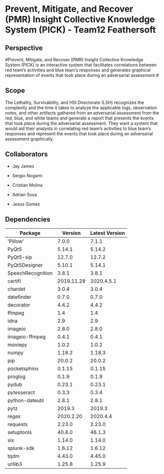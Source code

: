 # Prevent, Mitigate, and Recover (PMR) Insight Collective Knowledge System (PICK) - Team12 Feathersoft

## Perspective
#Prevent, Mitigate, and Recover (PMR) Insight Collective Knowledge System (PICK) is an interactive system that facilitates correlations between red team’s activities and blue team’s responses and generates graphical representation of events that took place during an adversarial assessment.#  

## Scope
The Lethality, Survivability, and HSI Directorate (LSH) recognizes the complexity and the time it takes to analyze the applicable logs, observation notes, and other artifacts gathered from an adversarial assessment from the red, blue, and white teams and generate a report that presents the events that took place during the adversarial assessment.  They want a system that would aid their analysts in correlating red team’s activities to blue team’s responses and represent the events that took place during an adversarial assessment graphically.

## Collaborators

  * Jay James

  * Sergio Nogami

  * Cristian Molina

  * Adrian Sosa

  * Jesus Gomez
  
## Dependencies
|Package | Version| Latest Version|
|--------|--------|---------------|
'Pillow'|	7.0.0	|7.1.1
PyQt5 |	5.14.1	|5.14.2
PyQt5-sip |	12.7.0	|12.7.2
PyQt5Designer |	5.10.1	|5.14.1
SpeechRecognition	|3.8.1	|3.8.1
certifi	|2019.11.28	|2020.4.5.1
chardet	|3.0.4	|3.0.4
datefinder	|0.7.0	|0.7.0
decorator	|4.4.2	|4.4.2
ffmpeg	|1.4	|1.4
idna	|2.9	|2.9
imageio |	2.8.0 |	2.8.0
imageio-ffmpeg	|0.4.1	|0.4.1
moviepy |	1.0.2	| 1.0.2
numpy |	1.18.2	| 1.18.3
pip |	20.0.2	| 20.0.2
pocketsphinx	|0.1.15|	0.1.15
proglog	|0.1.9	|0.1.9
pydub |	0.23.1	|0.23.1
pytesseract |	0.3.3	 |0.3.4
python-dateutil|	2.8.1|	2.8.1
pytz|	2019.3 |	2019.3
regex |	2020.2.20	|2020.4.4
requests	|2.23.0	|2.23.0
setuptools	|40.8.0|	46.1.3
six	|1.14.0	|1.14.0
splunk-sdk |	1.6.12	|1.6.12
tqdm	|4.43.0	|4.45.0
urllib3	|1.25.8	|1.25.9
  
   
  
